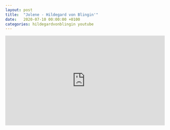 ```yaml
---
layout: post
title:  "Jolene - Hildegard von Blingin'"
date:   2020-07-10 00:00:00 +0100
categories: hildegardvonblingin youtube
---
```

<style>.embed-container { position: relative; padding-bottom: 56.25%; height: 0; overflow: hidden; max-width: 100%; } .embed-container iframe, .embed-container object, .embed-container embed { position: absolute; top: 0; left: 0; width: 100%; height: 100%; }</style><div class='embed-container'><iframe src='https://www.youtube.com/embed/ugqQlB5fpuc' frameborder='0' allowfullscreen></iframe></div>
